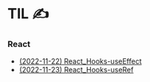 # TIL ✍
### React  
* [(2022-11-22) React_Hooks-useEffect](https://github.com/YJH2848/TIL/blob/master/React/React_Hooks-useEffect.md)
* [(2022-11-23) React_Hooks-useRef](https://github.com/YJH2848/TIL/blob/master/React/React_Hooks-useRef.md)
